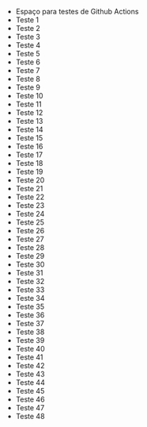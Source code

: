 - Espaço para testes de Github Actions
- Teste 1
- Teste 2
- Teste 3
- Teste 4
- Teste 5
- Teste 6
- Teste 7
- Teste 8
- Teste 9
- Teste 10
- Teste 11
- Teste 12
- Teste 13
- Teste 14
- Teste 15
- Teste 16
- Teste 17
- Teste 18
- Teste 19
- Teste 20
- Teste 21
- Teste 22
- Teste 23
- Teste 24
- Teste 25
- Teste 26
- Teste 27
- Teste 28
- Teste 29
- Teste 30
- Teste 31
- Teste 32
- Teste 33
- Teste 34
- Teste 35
- Teste 36
- Teste 37
- Teste 38
- Teste 39
- Teste 40
- Teste 41
- Teste 42
- Teste 43
- Teste 44
- Teste 45
- Teste 46
- Teste 47
- Teste 48
